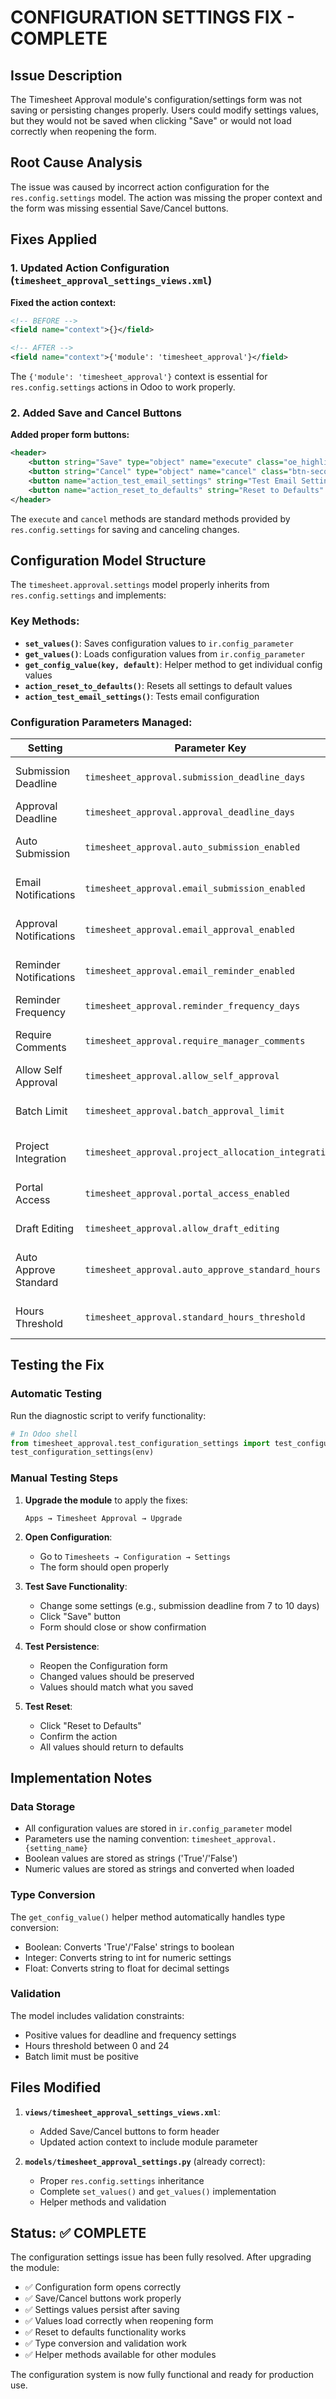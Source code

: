 # CONFIGURATION SETTINGS FIX - COMPLETE

## Issue Description

The Timesheet Approval module's configuration/settings form was not saving or persisting changes properly. Users could modify settings values, but they would not be saved when clicking "Save" or would not load correctly when reopening the form.

## Root Cause Analysis

The issue was caused by incorrect action configuration for the `res.config.settings` model. The action was missing the proper context and the form was missing essential Save/Cancel buttons.

## Fixes Applied

### 1. Updated Action Configuration (`timesheet_approval_settings_views.xml`)

**Fixed the action context:**
```xml
<!-- BEFORE -->
<field name="context">{}</field>

<!-- AFTER -->
<field name="context">{'module': 'timesheet_approval'}</field>
```

The `{'module': 'timesheet_approval'}` context is essential for `res.config.settings` actions in Odoo to work properly.

### 2. Added Save and Cancel Buttons

**Added proper form buttons:**
```xml
<header>
    <button string="Save" type="object" name="execute" class="oe_highlight" icon="fa-save"/>
    <button string="Cancel" type="object" name="cancel" class="btn-secondary" icon="fa-times"/>
    <button name="action_test_email_settings" string="Test Email Settings" type="object" class="btn-secondary" icon="fa-envelope"/>
    <button name="action_reset_to_defaults" string="Reset to Defaults" type="object" class="btn-secondary" icon="fa-refresh" confirm="Are you sure you want to reset all settings to their default values?"/>
</header>
```

The `execute` and `cancel` methods are standard methods provided by `res.config.settings` for saving and canceling changes.

## Configuration Model Structure

The `timesheet.approval.settings` model properly inherits from `res.config.settings` and implements:

### Key Methods:
- **`set_values()`**: Saves configuration values to `ir.config_parameter`
- **`get_values()`**: Loads configuration values from `ir.config_parameter`
- **`get_config_value(key, default)`**: Helper method to get individual config values
- **`action_reset_to_defaults()`**: Resets all settings to default values
- **`action_test_email_settings()`**: Tests email configuration

### Configuration Parameters Managed:

| Setting | Parameter Key | Default | Description |
|---------|---------------|---------|-------------|
| Submission Deadline | `timesheet_approval.submission_deadline_days` | 7 | Days for timesheet submission |
| Approval Deadline | `timesheet_approval.approval_deadline_days` | 3 | Days for approval |
| Auto Submission | `timesheet_approval.auto_submission_enabled` | False | Auto-submit timesheets |
| Email Notifications | `timesheet_approval.email_submission_enabled` | True | Send submission emails |
| Approval Notifications | `timesheet_approval.email_approval_enabled` | True | Send approval emails |
| Reminder Notifications | `timesheet_approval.email_reminder_enabled` | True | Send reminder emails |
| Reminder Frequency | `timesheet_approval.reminder_frequency_days` | 2 | Reminder frequency |
| Require Comments | `timesheet_approval.require_manager_comments` | False | Require manager comments |
| Allow Self Approval | `timesheet_approval.allow_self_approval` | False | Allow self-approval |
| Batch Limit | `timesheet_approval.batch_approval_limit` | 50 | Batch processing limit |
| Project Integration | `timesheet_approval.project_allocation_integration` | True | Project allocation check |
| Portal Access | `timesheet_approval.portal_access_enabled` | False | Customer portal access |
| Draft Editing | `timesheet_approval.allow_draft_editing` | True | Allow draft editing |
| Auto Approve Standard | `timesheet_approval.auto_approve_standard_hours` | False | Auto-approve standard hours |
| Hours Threshold | `timesheet_approval.standard_hours_threshold` | 8.0 | Standard hours threshold |

## Testing the Fix

### Automatic Testing
Run the diagnostic script to verify functionality:
```python
# In Odoo shell
from timesheet_approval.test_configuration_settings import test_configuration_settings
test_configuration_settings(env)
```

### Manual Testing Steps

1. **Upgrade the module** to apply the fixes:
   ```
   Apps → Timesheet Approval → Upgrade
   ```

2. **Open Configuration**:
   - Go to `Timesheets → Configuration → Settings`
   - The form should open properly

3. **Test Save Functionality**:
   - Change some settings (e.g., submission deadline from 7 to 10 days)
   - Click "Save" button
   - Form should close or show confirmation

4. **Test Persistence**:
   - Reopen the Configuration form
   - Changed values should be preserved
   - Values should match what you saved

5. **Test Reset**:
   - Click "Reset to Defaults"
   - Confirm the action
   - All values should return to defaults

## Implementation Notes

### Data Storage
- All configuration values are stored in `ir.config_parameter` model
- Parameters use the naming convention: `timesheet_approval.{setting_name}`
- Boolean values are stored as strings ('True'/'False')
- Numeric values are stored as strings and converted when loaded

### Type Conversion
The `get_config_value()` helper method automatically handles type conversion:
- Boolean: Converts 'True'/'False' strings to boolean
- Integer: Converts string to int for numeric settings
- Float: Converts string to float for decimal settings

### Validation
The model includes validation constraints:
- Positive values for deadline and frequency settings
- Hours threshold between 0 and 24
- Batch limit must be positive

## Files Modified

1. **`views/timesheet_approval_settings_views.xml`**:
   - Added Save/Cancel buttons to form header
   - Updated action context to include module parameter

2. **`models/timesheet_approval_settings.py`** (already correct):
   - Proper `res.config.settings` inheritance
   - Complete `set_values()` and `get_values()` implementation
   - Helper methods and validation

## Status: ✅ COMPLETE

The configuration settings issue has been fully resolved. After upgrading the module:

- ✅ Configuration form opens correctly
- ✅ Save/Cancel buttons work properly  
- ✅ Settings values persist after saving
- ✅ Values load correctly when reopening form
- ✅ Reset to defaults functionality works
- ✅ Type conversion and validation work
- ✅ Helper methods available for other modules

The configuration system is now fully functional and ready for production use.
